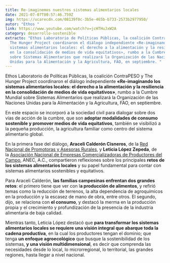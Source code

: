 ```yaml
---
title: Re-imaginemos nuestros sistemas alimentarios locales
date: 2021-07-07T00:57:46.759Z
img: https://ucarecdn.com/08139f0c-3b5e-465b-b733-2573b2977950/
autor: "Ethos "
link: https://www.youtube.com/watch?v=jcHTHuJxW2A
category: desarrollo-sostenible
extracto: "Ethos Laboratorio de Políticas Públicas, la coalición ContraPESO y
  The Hunger Project coordinaron el diálogo independiente «Re-imaginando los
  sistemas alimentarios locales: el derecho a la alimentación y la resiliencia
  en la consolidación de medios de vida equitativos», rumbo a la Cumbre Mundial
  sobre Sistemas Alimentarios que realizará la Organización de las Naciones
  Unidas para la Alimentación y la Agricultura, FAO, en septiembre. "
---
```

Ethos Laboratorio de Políticas Públicas, la coalición ContraPESO y The Hunger Project coordinaron el diálogo independiente **«Re-imaginando los sistemas alimentarios locales: el derecho a la alimentación y la resiliencia en la consolidación de medios de vida equitativos»**, rumbo a la Cumbre Mundial sobre Sistemas Alimentarios que realizará la Organización de las Naciones Unidas para la Alimentación y la Agricultura, FAO, en septiembre. 

En este espacio se incorporó a la sociedad civil para dialogar sobre dos vías de acción de la cumbre, que son **adoptar modalidades de consumo sostenible y promover medios de vida equitativos**, también se visibilizó a la pequeña producción, la agricultura familiar como centro del sistema alimentario global.

En la primera fase del diálogo, **Araceli Calderón Cisneros**, de la [Red Nacional de Promotoras y Asesoras Rurales](https://redpar.org.mx/), y **Leticia López Zepeda**, de la [Asociación Nacional de Empresas Comercializadoras de Productores del Campo](http://anec.org.mx/), ANEC, A.C., compartieron reflexiones sobre los principales **retos de los sistemas alimentarios locales** y su papel fundamental para contar con sistemas alimentarios sostenibles y equitativos.

Para Araceli Calderón, **las familias campesinas enfrentan dos grandes retos**: el primero tiene que ver con l**a producción de alimentos**, y refirió temas como la reducción de terrenos, la alta dependencia de agroquímicos en la producción y la escasez de mano de obra, entre otros. El segundo, dijo, se relaciona con **el consumo**, y destacó la merma en la producción propia y el crecimiento y profundización de la presencia de la industria alimentaria de baja calidad.

Mientras tanto, Leticia López destacó que **para transformar los sistemas alimentarios locales se requiere una visión integral que abarque toda la cadena productiva**, en la cual los productores tengan el dominio; que tenga **un enfoque agroecológico** que busque la sostenibilidad de los sistemas, **y una visión multidimensional**, es decir que comprenda las necesidades desde lo local, lo microrregional, lo territorial, las grandes regiones, hasta llegar a nivel nacional.